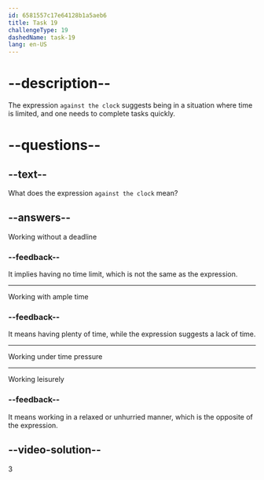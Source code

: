 ```yaml
---
id: 6581557c17e64128b1a5aeb6
title: Task 19
challengeType: 19
dashedName: task-19
lang: en-US
---
```


# --description--

The expression `against the clock` suggests being in a situation where time is limited, and one needs to complete tasks quickly.

# --questions--

## --text--

What does the expression `against the clock` mean?

## --answers--

Working without a deadline

### --feedback--

It implies having no time limit, which is not the same as the expression.

---

Working with ample time

### --feedback--

It means having plenty of time, while the expression suggests a lack of time.

---

Working under time pressure

---

Working leisurely

### --feedback--

It means working in a relaxed or unhurried manner, which is the opposite of the expression.

## --video-solution--

3
